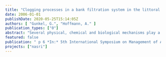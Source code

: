```yaml
---
title: "Clogging processes in a bank filtration system in the littoral zone of Lake Tegel (Germany)"
date: 2006-01-01
publishDate: 2020-05-25T15:14:05Z
authors: [ "Gunkel, G.", "Hoffmann, A." ]
publication_types: ["0"]
abstract: "Several physical, chemical and biological mechanisms play a role in the clogging of sediment interstices regularly observed in sand filter and infiltration basin systems. Whereas the hyporheic zone has been the focus of many investigations, little is known about the lenitic limnic zone, which is typical in lowland areas with lakes and low flow rivers. One must assume that clogging is regulated by both the build-up and the input of particulate organic matter (POM). In the present study, we collected samples from the littoral zone of Lake Tegel, Berlin, Germany, to analyze relevant carbon turnover processes. High concentrations of POM were detected in the upper sediment layer, with 3.4% ds down to 20 centimeters depth. A very high biomass of interstitial algae was found in the first 5 cm of sediment (25 µg Chl a per cm–3); this was 1000 times higher than in the lake water. The pore system of the sediment was filled to about 50% with POM, and the algae volume comprised about 25 % of POM. Only low amounts of POM were transported from the lake water downwards into the interstices, and the transport of FPOM (a few centimeters per day) was much lower than the water flow (32–260 cm d–1). The DOC concentrations in lake water (~8 mg L–1) and interstitial water (~6 mg L–1) were determined by the in situ bioactivity of interstitial organisms in addition to DOC input from lake water."
featured: false
publication: " p 6 *In:* 5th International Symposium on Management of Aquifer Recharge / IHP-VI, Series on Groundwater. Berlin. 11. – 16.6.2005"
projects: ["nasri"]
---
```


